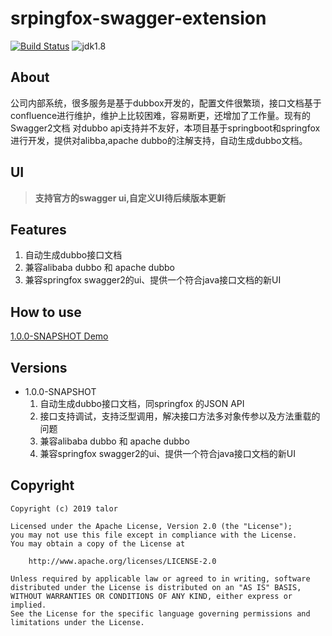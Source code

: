 # srpingfox-swagger-extension
[![Build Status](https://travis-ci.org/uhfun/swagger-more.svg?branch=master)](https://travis-ci.org/uhfun/swagger-more) ![jdk1.8](https://img.shields.io/badge/jdk-1.8-blue.svg) 

## About

​		公司内部系统，很多服务是基于dubbox开发的，配置文件很繁琐，接口文档基于confluence进行维护，维护上比较困难，容易断更，还增加了工作量。现有的Swagger2文档
对dubbo api支持并不友好，本项目基于springboot和springfox进行开发，提供对alibba,apache dubbo的注解支持，自动生成dubbo文档。


## UI

> **支持官方的swagger ui,自定义UI待后续版本更新**
>

## Features

1. 自动生成dubbo接口文档
2. 兼容alibaba dubbo 和 apache dubbo
3. 兼容springfox swagger2的ui、提供一个符合java接口文档的新UI



## How to use

[1.0.0-SNAPSHOT Demo](https://github.com/luffytalory/srpingfox-swagger-extension/tree/master/springfox-swagger-extension-demo)


## Versions

- 1.0.0-SNAPSHOT
    1. 自动生成dubbo接口文档，同springfox 的JSON API
    2. 接口支持调试，支持泛型调用，解决接口方法多对象传参以及方法重载的问题
    3. 兼容alibaba dubbo 和 apache dubbo
    4. 兼容springfox swagger2的ui、提供一个符合java接口文档的新UI


## Copyright

```
Copyright (c) 2019 talor

Licensed under the Apache License, Version 2.0 (the "License");
you may not use this file except in compliance with the License.
You may obtain a copy of the License at

    http://www.apache.org/licenses/LICENSE-2.0

Unless required by applicable law or agreed to in writing, software
distributed under the License is distributed on an "AS IS" BASIS,
WITHOUT WARRANTIES OR CONDITIONS OF ANY KIND, either express or implied.
See the License for the specific language governing permissions and
limitations under the License.
```

